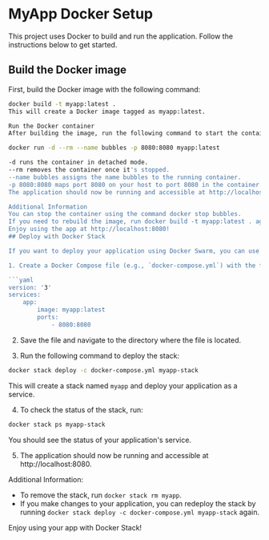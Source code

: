 # MyApp Docker Setup

This project uses Docker to build and run the application. Follow the instructions below to get started.

## Build the Docker image

First, build the Docker image with the following command:

```bash
docker build -t myapp:latest .
This will create a Docker image tagged as myapp:latest.

Run the Docker container
After building the image, run the following command to start the container:

docker run -d --rm --name bubbles -p 8080:8080 myapp:latest

-d runs the container in detached mode.
--rm removes the container once it's stopped.
--name bubbles assigns the name bubbles to the running container.
-p 8080:8080 maps port 8080 on your host to port 8080 in the container.
The application should now be running and accessible at http://localhost:8080.

Additional Information
You can stop the container using the command docker stop bubbles.
If you need to rebuild the image, run docker build -t myapp:latest . again.
Enjoy using the app at http://localhost:8080!
## Deploy with Docker Stack

If you want to deploy your application using Docker Swarm, you can use Docker Stack. Follow the steps below to deploy your app:

1. Create a Docker Compose file (e.g., `docker-compose.yml`) with the following content:

```yaml
version: '3'
services:
    app:
        image: myapp:latest
        ports:
            - 8080:8080
```

2. Save the file and navigate to the directory where the file is located.

3. Run the following command to deploy the stack:

```bash
docker stack deploy -c docker-compose.yml myapp-stack
```

This will create a stack named `myapp` and deploy your application as a service.

4. To check the status of the stack, run:

```bash
docker stack ps myapp-stack
```

You should see the status of your application's service.

5. The application should now be running and accessible at http://localhost:8080.

Additional Information:
- To remove the stack, run `docker stack rm myapp`.
- If you make changes to your application, you can redeploy the stack by running `docker stack deploy -c docker-compose.yml myapp-stack` again.

Enjoy using your app with Docker Stack!
